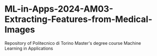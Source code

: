 # ML-in-Apps-2024-AM03-Extracting-Features-from-Medical-Images
Repository of Politecnico di Torino Master's degree course Machine Learning in Applications 
